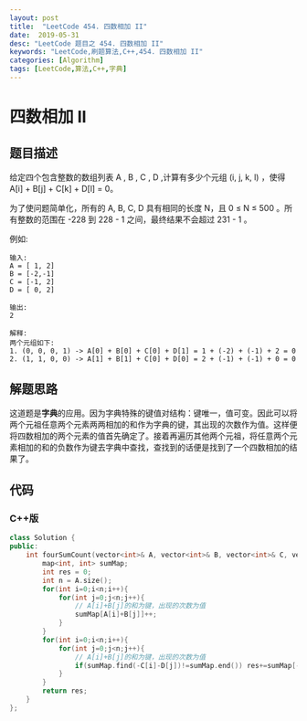```yaml
---
layout: post
title:  "LeetCode 454. 四数相加 II"
date:  2019-05-31
desc: "LeetCode 题目之 454. 四数相加 II"
keywords: "LeetCode,刷题算法,C++,454. 四数相加 II"
categories: [Algorithm]
tags: [LeetCode,算法,C++,字典]
---
```

# 四数相加 II

## 题目描述

给定四个包含整数的数组列表 A , B , C , D ,计算有多少个元组 (i, j, k, l) ，使得 A[i] + B[j] + C[k] + D[l] = 0。

为了使问题简单化，所有的 A, B, C, D 具有相同的长度 N，且 0 ≤ N ≤ 500 。所有整数的范围在 -228 到 228 - 1 之间，最终结果不会超过 231 - 1 。

例如:

```
输入:
A = [ 1, 2]
B = [-2,-1]
C = [-1, 2]
D = [ 0, 2]

输出:
2

解释:
两个元组如下:
1. (0, 0, 0, 1) -> A[0] + B[0] + C[0] + D[1] = 1 + (-2) + (-1) + 2 = 0
2. (1, 1, 0, 0) -> A[1] + B[1] + C[0] + D[0] = 2 + (-1) + (-1) + 0 = 0
```

## 解题思路

这道题是**字典**的应用。因为字典特殊的键值对结构：键唯一，值可变。因此可以将两个元祖任意两个元素两两相加的和作为字典的键，其出现的次数作为值。这样便将四数相加的两个元素的值首先确定了。接着再遍历其他两个元祖，将任意两个元素相加的和的负数作为键去字典中查找，查找到的话便是找到了一个四数相加的结果了。

## 代码

### C++版

```cpp
class Solution {
public:
    int fourSumCount(vector<int>& A, vector<int>& B, vector<int>& C, vector<int>& D) {
        map<int, int> sumMap;
        int res = 0;
        int n = A.size();
        for(int i=0;i<n;i++){
            for(int j=0;j<n;j++){
                // A[i]+B[j]的和为键，出现的次数为值
                sumMap[A[i]+B[j]]++;
            }
        }
        for(int i=0;i<n;i++){
            for(int j=0;j<n;j++){
                // A[i]+B[j]的和为键，出现的次数为值
                if(sumMap.find(-C[i]-D[j])!=sumMap.end()) res+=sumMap[-C[i]-D[j]];
            }
        }
        return res;
    }
};
```